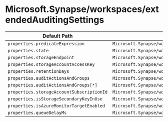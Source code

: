# Microsoft.Synapse/workspaces/extendedAuditingSettings

| Default Path | Alias |
|---|---|
| `properties.predicateExpression` | `Microsoft.Synapse/workspaces/extendedAuditingSettings/predicateExpression` |
| `properties.state` | `Microsoft.Synapse/workspaces/extendedAuditingSettings/state` |
| `properties.storageEndpoint` | `Microsoft.Synapse/workspaces/extendedAuditingSettings/storageEndpoint` |
| `properties.storageAccountAccessKey` | `Microsoft.Synapse/workspaces/extendedAuditingSettings/storageAccountAccessKey` |
| `properties.retentionDays` | `Microsoft.Synapse/workspaces/extendedAuditingSettings/retentionDays` |
| `properties.auditActionsAndGroups` | `Microsoft.Synapse/workspaces/extendedAuditingSettings/auditActionsAndGroups` |
| `properties.auditActionsAndGroups[*]` | `Microsoft.Synapse/workspaces/extendedAuditingSettings/auditActionsAndGroups[*]` |
| `properties.storageAccountSubscriptionId` | `Microsoft.Synapse/workspaces/extendedAuditingSettings/storageAccountSubscriptionId` |
| `properties.isStorageSecondaryKeyInUse` | `Microsoft.Synapse/workspaces/extendedAuditingSettings/isStorageSecondaryKeyInUse` |
| `properties.isAzureMonitorTargetEnabled` | `Microsoft.Synapse/workspaces/extendedAuditingSettings/isAzureMonitorTargetEnabled` |
| `properties.queueDelayMs` | `Microsoft.Synapse/workspaces/extendedAuditingSettings/queueDelayMs` |

